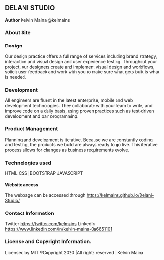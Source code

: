 ## DELANI STUDIO
**Author** Kelvin Maina @kelmains

### About Site

### Design
Our design practice offers a full range of services including brand strategy, interaction and visual design and user experience testing.
Throughout your project, our designers create and implement visual design and workflows, solicit user feedback and work with you to make sure what gets built is what is needed.

### Development
All engineers are fluent in the latest enterprise, mobile and web development technologies.
They collaborate with your team to write, and improve code on a daily basis, using proven practices such as test-driven development and pair programming.

### Product Management
Planning and development is iterative. Because we are constantly coding and testing, the products we build are always ready to go live.
This iterative process allows for changes as business requirements evolve.

### Technologies used
HTML CSS |BOOTSTRAP JAVASCRIPT

#### Website access
The webpage can be accessed through https://kelmains.github.io/Delani-Studio/

### Contact Information
Twitter https://twitter.com/kelmains
LinkedIn https://www.linkedin.com/in/kelvin-maina-0a6651101

### License and Copyright Information.
Licensed by MIT ®Copyright 2020 |All rights reserved | Kelvin Maina
